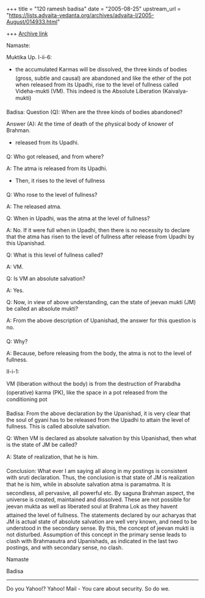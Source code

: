 +++
title = "120 ramesh badisa"
date = "2005-08-25"
upstream_url = "https://lists.advaita-vedanta.org/archives/advaita-l/2005-August/014933.html"

+++
[Archive link](https://lists.advaita-vedanta.org/archives/advaita-l/2005-August/014933.html)


Namaste:

Muktika Up. I-ii-6: 

* the accumulated Karmas will be dissolved, the three kinds of bodies (gross, subtle and causal) are abandoned and like the ether of the pot when released from its Upadhi, rise to the level of fullness called Videha-mukti (VM). This indeed is the Absolute Liberation (Kaivalya-mukti)

 Badisa: Question (Q): When are the three kinds of bodies abandoned? 

Answer (A):  At the time of death of the physical body of knower of Brahman.

 * released from its Upadhi. 

Q: Who got released, and from where?

A: The atma is released from its Upadhi. 

 * Then, it rises to the level of fullness

Q: Who rose to the level of fullness?

A: The released atma.

 Q: When in Upadhi, was the atma at the level of fullness? 

A: No. If it were full when in Upadhi, then there is no necessity to declare that the atma has risen to the level of fullness after release from Upadhi by this Upanishad. 

 Q: What is this level of fullness called?

A: VM. 

 Q: Is VM an absolute salvation?

A: Yes.

 Q: Now, in view of above understanding, can the state of jeevan mukti (JM) be called an absolute mukti?

A: From the above description of Upanishad, the answer for this question is no.

 Q: Why? 

A:  Because, before releasing from the body, the atma is not to the level of fullness. 

 II-i-1:

 VM (liberation without the body) is from the destruction of Prarabdha (operative) karma (PK), like the space in a pot released from the conditioning pot

 Badisa: From the above declaration by the Upanishad, it is very clear that the soul of gyani has to be released from the Upadhi to attain the level of fullness. This is called absolute salvation. 

 Q: When VM is declared as absolute salvation by this Upanishad, then what is the state of JM be called?

A: State of realization, that he is him. 

 Conclusion: What ever I am saying all along in my postings is consistent with sruti declaration. Thus, the conclusion is that state of JM is realization that he is him, while in absolute salvation atma is paramatma. It is secondless, all pervasive, all powerful etc. By saguna Brahman aspect, the universe is created, maintained and dissolved. These are not possible for jeevan mukta as well as liberated soul at Brahma Lok as they havent attained the level of fullness. The statements declared by our acharyas that JM is actual state of absolute salvation are well very known, and need to be understood in the secondary sense. By this, the concept of jeevan mukti is not disturbed. Assumption of this concept in the primary sense leads to clash with Brahmasutra and Upanishads, as indicated in the last two postings, and with secondary sense, no clash.    

 Namaste

Badisa



---------------------------------
Do you Yahoo!?
 Yahoo! Mail - You care about security. So do we.

